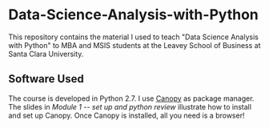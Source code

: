# Data-Science-Analysis-with-Python

This repository contains the material I used to teach "Data Science Analysis with Python" to MBA and MSIS students at the Leavey School of Business at Santa Clara University.

## Software Used
The course is developed in Python 2.7. I use <a href="https://store.enthought.com/downloads/">Canopy</a> as package manager. The slides in <i>Module 1 -- set up and python review</i> illustrate how to install and set up Canopy. Once Canopy is installed, all you need is a browser!
